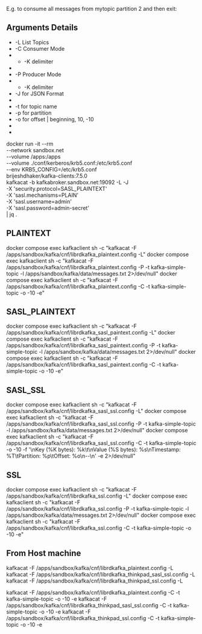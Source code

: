 E.g. to consume all messages from mytopic partition 2 and then exit:

## Arguments Details 
* -L  List Topics
* -C  Consumer Mode
* * -K delimiter
* 
* -P  Producer Mode
* * -K delimiter
* -J  for JSON Format
* 
* -t  for topic name
* -p  for partition
* -o  for offset    |  beginning, 10, -10
* 
* 

docker run -it --rm \
--network sandbox.net \
--volume /apps:/apps \
--volume ./conf/kerberos/krb5.conf:/etc/krb5.conf \
--env KRB5_CONFIG=/etc/krb5.conf \
brijeshdhaker/kafka-clients:7.5.0 \
kafkacat -b kafkabroker.sandbox.net:19092 -L -J \
-X 'security.protocol=SASL_PLAINTEXT' \
-X 'sasl.mechanisms=PLAIN' \
-X 'sasl.username=admin' \
-X 'sasl.password=admin-secret' \
| jq .


## PLAINTEXT
docker compose exec kafkaclient sh -c "kafkacat -F /apps/sandbox/kafka/cnf/librdkafka_plaintext.config -L"
docker compose exec kafkaclient sh -c "kafkacat -F /apps/sandbox/kafka/cnf/librdkafka_plaintext.config -P -t kafka-simple-topic -l /apps/sandbox/kafka/data/messages.txt 2>/dev/null"
docker compose exec kafkaclient sh -c "kafkacat -F /apps/sandbox/kafka/cnf/librdkafka_plaintext.config -C -t kafka-simple-topic -o -10 -e"

## SASL_PLAINTEXT
docker compose exec kafkaclient sh -c "kafkacat -F /apps/sandbox/kafka/cnf/librdkafka_sasl_paintext.config -L"
docker compose exec kafkaclient sh -c "kafkacat -F /apps/sandbox/kafka/cnf/librdkafka_sasl_paintext.config -P -t kafka-simple-topic -l /apps/sandbox/kafka/data/messages.txt 2>/dev/null"
docker compose exec kafkaclient sh -c "kafkacat -F /apps/sandbox/kafka/cnf/librdkafka_sasl_paintext.config -C -t kafka-simple-topic -o -10 -e"

## SASL_SSL
docker compose exec kafkaclient sh -c "kafkacat -F /apps/sandbox/kafka/cnf/librdkafka_sasl_ssl.config -L"
docker compose exec kafkaclient sh -c "kafkacat -F /apps/sandbox/kafka/cnf/librdkafka_sasl_ssl.config -P -t kafka-simple-topic -l /apps/sandbox/kafka/data/messages.txt 2>/dev/null"
docker compose exec kafkaclient sh -c "kafkacat -F /apps/sandbox/kafka/cnf/librdkafka_sasl_ssl.config -C -t kafka-simple-topic -o -10 -f '\nKey (%K bytes): %k\t\nValue (%S bytes): %s\nTimestamp: %T\tPartition: %p\tOffset: %o\n--\n' -e 2>/dev/null"

## SSL
docker compose exec kafkaclient sh -c "kafkacat -F /apps/sandbox/kafka/cnf/librdkafka_ssl.config -L"
docker compose exec kafkaclient sh -c "kafkacat -F /apps/sandbox/kafka/cnf/librdkafka_ssl.config -P -t kafka-simple-topic -l /apps/sandbox/kafka/data/messages.txt 2>/dev/null"
docker compose exec kafkaclient sh -c "kafkacat -F /apps/sandbox/kafka/cnf/librdkafka_ssl.config -C -t kafka-simple-topic -o -10 -e"


## From Host machine
kafkacat -F /apps/sandbox/kafka/cnf/librdkafka_plaintext.config -L
kafkacat -F /apps/sandbox/kafka/cnf/librdkafka_thinkpad_sasl_ssl.config -L
kafkacat -F /apps/sandbox/kafka/cnf/librdkafka_thinkpad_ssl.config -L

kafkacat -F /apps/sandbox/kafka/cnf/librdkafka_plaintext.config -C -t kafka-simple-topic -o -10 -e
kafkacat -F /apps/sandbox/kafka/cnf/librdkafka_thinkpad_sasl_ssl.config -C -t kafka-simple-topic -o -10 -e
kafkacat -F /apps/sandbox/kafka/cnf/librdkafka_thinkpad_ssl.config -C -t kafka-simple-topic -o -10 -e
